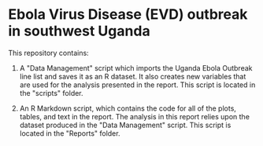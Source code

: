 # Ebola Virus Disease (EVD) outbreak in southwest Uganda

This repository contains:

1. A "Data Management" script which imports the Uganda Ebola 
Outbreak line list and saves it as an R dataset. It also creates 
new variables that are used for the analysis presented in the 
report. This script is located in the "scripts" folder.

2. An R Markdown script, which contains the code for all of the 
plots, tables, and text in the report. The analysis in this report
relies upon the dataset produced in the "Data Management" script.
This script is located in the "Reports" folder. 
